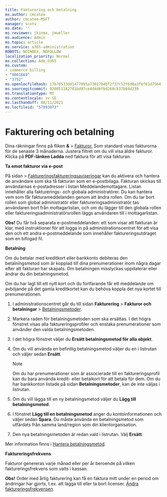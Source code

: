 ```yaml
---
title: Fakturering och betalning
ms.author: cmcatee
author: cmcatee-MSFT
manager: scotv
ms.date: ''
ms.reviewer: jkinma, jmueller
ms.audience: Admin
ms.topic: article
ms.service: o365-administration
ROBOTS: NOINDEX, NOFOLLOW
localization_priority: Normal
ms.collection: Adm_O365
ms.custom:
- commerce_billing
- "9001669"
- "3752"
ms.openlocfilehash: 17b78533dd1477095a7302704bf2f37c52f6d8a3fef61d756413ce51cc5f200f
ms.sourcegitcommit: 920051182781bd97ce4d4d6fbd268cb37b84d239
ms.translationtype: MT
ms.contentlocale: sv-SE
ms.lasthandoff: 08/11/2021
ms.locfileid: "57893073"
---
```

# <a name="billing-and-payment"></a>Fakturering och betalning

Dina räkningar finns på fliken **&**  >  [Fakturor.](https://go.microsoft.com/fwlink/p/?linkid=848039)  Som standard visas fakturorna för de senaste 3 månaderna.  Justera filtret om du vill visa äldre fakturor.  Klicka på **PDF-länken Ladda** ned faktura för att visa fakturan.

**Ta emot fakturor via e-post**

På sidan  >  [Faktureringsfaktureringsaviseringar](https://go.microsoft.com/fwlink/p/?linkid=853212) kan du aktivera och hantera de användare som ska få fakturan som en  e-postbilaga. Fakturan skickas till användarnas e-postadresser i listan Meddelandemottagare. Listan innehåller alla fakturerings- och globala administratörer.  Du kan hantera vem som får fakturameddelanden genom att ändra rollen.  Om du tar bort rollen som global administratör eller faktureringsadministratör tas användaren bort från mottagarlistan, och om du lägger till den globala rollen eller faktureringsadministratörsrollen läggs användaren till i mottagarlistan.

**Obs!** Du får två separata e-postmeddelanden: ett som visar att fakturan är klar, med instruktioner för att logga in på administrationscentret för att visa den och ett andra e-postmeddelande som innehåller faktureringsutdraget som en bifogad fil.

**Betalning**

Om du betalar med kreditkort eller bankkonto debiteras den betalningsmetod som är kopplad till dina prenumerationer inom några dagar efter att fakturan har skapats. Om betalningen misslyckas uppdaterar eller ändrar du din betalningsmetod.

Om du har lagt till ett nytt kort och du fortfarande får ett meddelande om avböjande på det gamla kreditkortet kan du behöva koppla det nya kortet till prenumerationen.

1. I administrationscentret går du till sidan **Fakturering** > **Fakturor och betalningar** > [Betalningsmetoder](https://go.microsoft.com/fwlink/p/?linkid=2018806).

2. Markera raden för betalningsmetoden som ska ersättas. I det högra fönstret visas alla faktureringsprofiler och enstaka prenumerationer som använder den valda betalningsmetoden.

3. I det högra fönstret väljer du **Ersätt betalningsmetod för alla objekt**.

4. Om du vill använda en befintlig betalningsmetod väljer du en i listrutan och väljer sedan **Ersätt**.

    > [!NOTE]
    > Om du har prenumerationer som är associerade till en faktureringsprofil kan du bara använda kredit- eller betalkort för att betala för dem. Om du har bankkonton listade på sidan **Betalningsmetoder**, kan de inte väljas i listrutan.

5. Om du vill lägga till en ny betalningsmetod väljer du **Lägg till betalningsmetod**.

6. I fönstret **Lägg till en betalningsmetod** anger du kontoinformationen och väljer sedan **Spara**. Du måste använda en betalningsmetod som utfärdats från samma land/region som din klientorganisation.

7. Den nya betalningsmetoden är redan vald i listrutan. Välj **Ersätt**.

Mer information finns i [Hantera betalningsmetod](https://docs.microsoft.com/microsoft-365/commerce/billing-and-payments/manage-payment-methods).

**Faktureringsfrekvens**

Fakturor genereras varje månad eller per år beroende på vilken faktureringsfrekvens som valts i kassan.  

**Obs!** Order med årlig fakturering kan få en faktura mitt under en period om ändringar har gjorts, t.ex. att lägga till eller ta bort licenser. [Ändra faktureringsfrekvensen](https://docs.microsoft.com/microsoft-365/commerce/billing-and-payments/change-payment-frequency).
